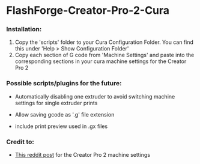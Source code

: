 # FlashForge-Creator-Pro-2-Cura
### Installation:

1. Copy the 'scripts' folder to your Cura Configuration Folder. You can find this under 'Help > Show Configuration Folder'
2. Copy each section of G code from 'Machine Settings' and paste into the corresponding sections in your cura machine settings for the Creator Pro 2
  
### Possible scripts/plugins for the future:

- Automatically disabling one extruder to avoid switching machine settings for single extruder prints

- Allow saving gcode as '.g' file extension

- include print preview used in .gx files

### Credit to:
- [This reddit post](https://www.reddit.com/r/FlashForge/comments/oq4twg/using_cura_with_flashforge_creator_pro_2) for the Creator Pro 2 machine settings

